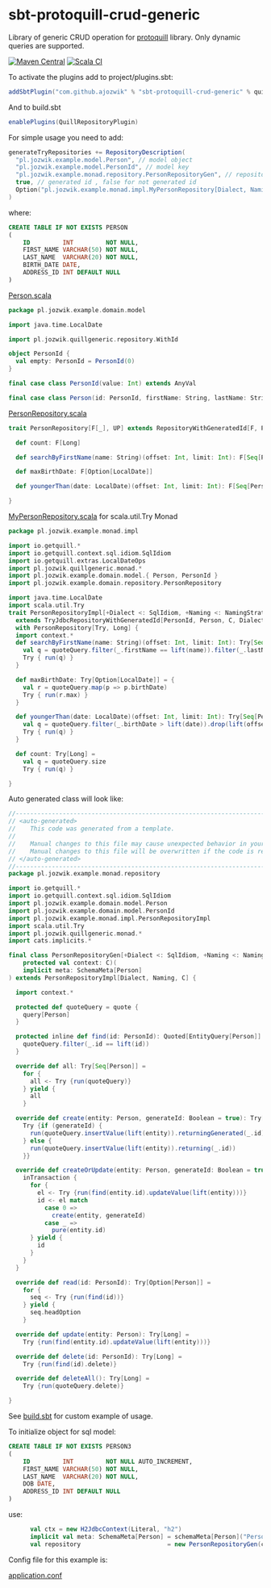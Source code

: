 # sbt-protoquill-crud-generic

Library of generic CRUD operation for [protoquill](https://github.com/zio/zio-protoquill) library. Only dynamic queries are supported.



[![Maven Central](https://maven-badges.herokuapp.com/maven-central/com.github.ajozwik/sbt-protoquill-crud-generic/badge.svg)](https://maven-badges.herokuapp.com/maven-central/com.github.ajozwik/sbt-protoquill-crud-generic)
[![Scala CI](https://github.com/ajozwik/sbt-protoquill-crud-generic/actions/workflows/ci.yml/badge.svg)](https://github.com/ajozwik/sbt-protoquill-crud-generic/actions/workflows/ci.yml)

To activate the plugins add to project/plugins.sbt:

```scala
addSbtPlugin("com.github.ajozwik" % "sbt-protoquill-crud-generic" % quillGenericVersion)
```
And to build.sbt
```scala
enablePlugins(QuillRepositoryPlugin)
```

For simple usage you need to add:

```scala
generateTryRepositories += RepositoryDescription(
  "pl.jozwik.example.model.Person", // model object
  "pl.jozwik.example.model.PersonId", // model key
  "pl.jozwik.example.monad.repository.PersonRepositoryGen", // repository implementation
  true, // generated id , false for not generated id
  Option("pl.jozwik.example.monad.impl.MyPersonRepository[Dialect, Naming, C]") // custom trait repository implementation or domain trait, or None
)
```

where:
```sql
CREATE TABLE IF NOT EXISTS PERSON
(
    ID         INT         NOT NULL,
    FIRST_NAME VARCHAR(50) NOT NULL,
    LAST_NAME  VARCHAR(20) NOT NULL,
    BIRTH_DATE DATE,
    ADDRESS_ID INT DEFAULT NULL
)

```
[Person.scala](/src/sbt-test/all/all/common/src/main/scala/pl/jozwik/example/domain/model/Person.scala)
```scala
package pl.jozwik.example.domain.model

import java.time.LocalDate

import pl.jozwik.quillgeneric.repository.WithId

object PersonId {
  val empty: PersonId = PersonId(0)
}

final case class PersonId(value: Int) extends AnyVal

final case class Person(id: PersonId, firstName: String, lastName: String, birthDate: LocalDate, addressId: Option[AddressId] = None) extends WithId[PersonId]

```
[PersonRepository.scala](/src/sbt-test/all/all/common/src/main/scala/pl/jozwik/example/domain/repository/PersonRepository.scala)
```scala
trait PersonRepository[F[_], UP] extends RepositoryWithGeneratedId[F, PersonId, Person, UP] {

  def count: F[Long]

  def searchByFirstName(name: String)(offset: Int, limit: Int): F[Seq[Person]]

  def maxBirthDate: F[Option[LocalDate]]

  def youngerThan(date: LocalDate)(offset: Int, limit: Int): F[Seq[Person]]

}
```

[MyPersonRepository.scala](/src/sbt-test/all/all/monad/src/main/scala/pl/jozwik/example/monad/impl/PersonRepositoryImpl.scala) for scala.util.Try Monad

```scala
package pl.jozwik.example.monad.impl

import io.getquill.*
import io.getquill.context.sql.idiom.SqlIdiom
import io.getquill.extras.LocalDateOps
import pl.jozwik.quillgeneric.monad.*
import pl.jozwik.example.domain.model.{ Person, PersonId }
import pl.jozwik.example.domain.repository.PersonRepository

import java.time.LocalDate
import scala.util.Try
trait PersonRepositoryImpl[+Dialect <: SqlIdiom, +Naming <: NamingStrategy, C <: TryJdbcContextWithDateQuotes[Dialect, Naming]]
  extends TryJdbcRepositoryWithGeneratedId[PersonId, Person, C, Dialect, Naming]
  with PersonRepository[Try, Long] {
  import context.*
  def searchByFirstName(name: String)(offset: Int, limit: Int): Try[Seq[Person]] = {
    val q = quoteQuery.filter(_.firstName == lift(name)).filter(_.lastName != lift("")).drop(lift(offset)).take(lift(limit))
    Try { run(q) }
  }

  def maxBirthDate: Try[Option[LocalDate]] = {
    val r = quoteQuery.map(p => p.birthDate)
    Try { run(r.max) }
  }

  def youngerThan(date: LocalDate)(offset: Int, limit: Int): Try[Seq[Person]] = {
    val q = quoteQuery.filter(_.birthDate > lift(date)).drop(lift(offset)).take(lift(limit))
    Try { run(q) }
  }

  def count: Try[Long] =
    val q = quoteQuery.size
    Try { run(q) }

}

```

Auto generated class will look like:

```scala
//------------------------------------------------------------------------------
// <auto-generated>
//    This code was generated from a template.
//
//    Manual changes to this file may cause unexpected behavior in your application.
//    Manual changes to this file will be overwritten if the code is regenerated.
// </auto-generated>
//------------------------------------------------------------------------------
package pl.jozwik.example.monad.repository

import io.getquill.*
import io.getquill.context.sql.idiom.SqlIdiom
import pl.jozwik.example.domain.model.Person
import pl.jozwik.example.domain.model.PersonId
import pl.jozwik.example.monad.impl.PersonRepositoryImpl
import scala.util.Try
import pl.jozwik.quillgeneric.monad.*
import cats.implicits.*

final class PersonRepositoryGen[+Dialect <: SqlIdiom, +Naming <: NamingStrategy, C <: TryJdbcContextWithDateQuotes[Dialect, Naming]](
    protected val context: C)(
    implicit meta: SchemaMeta[Person]
) extends PersonRepositoryImpl[Dialect, Naming, C] {

  import context.*

  protected def quoteQuery = quote {
    query[Person]
  }

  protected inline def find(id: PersonId): Quoted[EntityQuery[Person]] = quote {
    quoteQuery.filter(_.id == lift(id))
  }

  override def all: Try[Seq[Person]] =
    for {
      all <- Try {run(quoteQuery)}
    } yield {
      all
    }

  override def create(entity: Person, generateId: Boolean = true): Try[PersonId] =
    Try {if (generateId) {
      run(quoteQuery.insertValue(lift(entity)).returningGenerated(_.id))
    } else {
      run(quoteQuery.insertValue(lift(entity)).returning(_.id))
    }}

  override def createOrUpdate(entity: Person, generateId: Boolean = true): Try[PersonId] = {
    inTransaction {
      for {
        el <- Try {run(find(entity.id).updateValue(lift(entity)))}
        id <- el match
          case 0 =>
            create(entity, generateId)
          case _ =>
            pure(entity.id)
      } yield {
        id
      }
    }
  }

  override def read(id: PersonId): Try[Option[Person]] =
    for {
      seq <- Try {run(find(id))}
    } yield {
      seq.headOption
    }

  override def update(entity: Person): Try[Long] =
    Try {run(find(entity.id).updateValue(lift(entity)))}

  override def delete(id: PersonId): Try[Long] =
    Try {run(find(id).delete)}

  override def deleteAll(): Try[Long] =
    Try {run(quoteQuery.delete)}

}

```
See [build.sbt](/src/sbt-test/all/all/build.sbt) for custom example of usage.


To initialize object for sql model:
```sql
CREATE TABLE IF NOT EXISTS PERSON3
(
    ID         INT         NOT NULL AUTO_INCREMENT,
    FIRST_NAME VARCHAR(50) NOT NULL,
    LAST_NAME  VARCHAR(20) NOT NULL,
    DOB DATE,
    ADDRESS_ID INT DEFAULT NULL
)
```

use:

```scala
      val ctx = new H2JdbcContext(Literal, "h2")
      implicit val meta: SchemaMeta[Person] = schemaMeta[Person]("Person3", columns => columns.birthDate -> "dob")
      val repository                        = new PersonRepositoryGen(ctx)
```

Config file for this example is:

[application.conf](/src/sbt-test/all/all/common/src/test/resources/application.conf)
